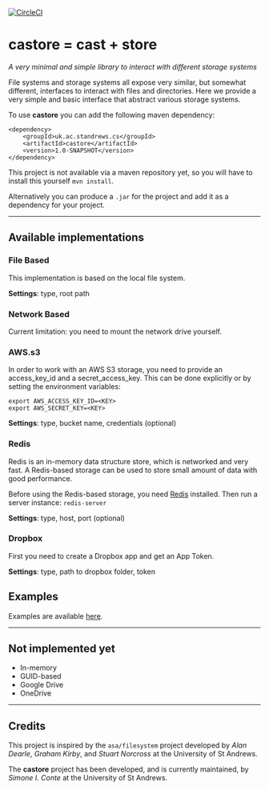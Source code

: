 [![CircleCI](https://circleci.com/gh/stacs-srg/castore.svg?style=svg)](https://circleci.com/gh/stacs-srg/castore)

# castore = cast + store
*A very minimal and simple library to interact with different storage systems*

File systems and storage systems all expose very similar, but somewhat different, interfaces to interact with files and directories.
Here we provide a very simple and basic interface that abstract various storage systems.

To use **castore** you can add the following maven dependency:

```
<dependency>
    <groupId>uk.ac.standrews.cs</groupId>
    <artifactId>castore</artifactId>
    <version>1.0-SNAPSHOT</version>
</dependency>
```

This project is not available via a maven repository yet, so you will have to install this yourself `mvn install`.

Alternatively you can produce a `.jar` for the project and add it as a dependency for your project.

---

## Available implementations

### File Based

This implementation is based on the local file system.

**Settings**: type, root path

### Network Based

Current limitation: you need to mount the network drive yourself.


### AWS.s3

In order to work with an AWS S3 storage, you need to provide an access_key_id and a secret_access_key.
This can be done explicitly or by setting the environment variables:
```
export AWS_ACCESS_KEY_ID=<KEY>
export AWS_SECRET_KEY=<KEY>
```

**Settings**: type, bucket name, credentials (optional)

### Redis

Redis is an in-memory data structure store, which is networked and very fast.
A Redis-based storage can be used to store small amount of data with good performance.

Before using the Redis-based storage, you need [Redis](https://redis.io) installed. Then run a server instance: `redis-server`

**Settings**: type, host, port (optional)

### Dropbox

First you need to create a Dropbox app and get an App Token.

**Settings**: type, path to dropbox folder, token

## Examples

Examples are available [here](src/main/java/uk/ac/standrews/cs/storage/examples).

---

## Not implemented yet

- In-memory
- GUID-based
- Google Drive
- OneDrive

---

## Credits

This project is inspired by the `asa/filesystem` project developed by *Alan Dearle*, *Graham Kirby*, and *Stuart Norcross* at the University of St Andrews.

The **castore** project has been developed, and is currently maintained, by *Simone I. Conte* at the University of St Andrews.
